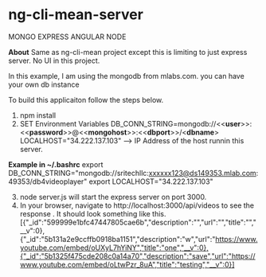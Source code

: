 # ng-cli-mean-server
MONGO
EXPRESS
ANGULAR
NODE 

**About** 
Same as ng-cli-mean project except this is limiting to just express server. No UI in this project. 

In this example, I am using the mongodb from mlabs.com. you can have your own db instance

To build this applicaiton follow the steps below.
1. npm install
2. SET Environment Variables 
  DB_CONN_STRING=mongodb://<<**user**>>:<<**password**>>@<<**mongohost**>>:<<**dbport**>>/<**dbname**>
  LOCALHOST="34.222.137.103" --> IP Address of the host runnin this server.
  
  **Example in ~/.bashrc**
   export DB_CONN_STRING="mongodb://sritechllc:xxxxxx123@ds149353.mlab.com:49353/db4videoplayer"
   export LOCALHOST="34.222.137.103"

3. node server.js will start the express server on port 3000.
4. In your browser, navigate to http://localhost:3000/api/videos to see the response . It should look something like this.
[{"_id":"599999e1bfc47447805cae6b","description":"","url":"","title":"","__v":0},{"_id":"5b131a2e9ccffb0918ba1151","description":"w","url":"https://www.youtube.com/embed/oUXyL7hYiNY","title":"one","__v":0},{"_id":"5b1325f475cde208c0a14a70","description":"save","url":"https://www.youtube.com/embed/oLtwPzr_8uA","title":"testing","__v":0}]

